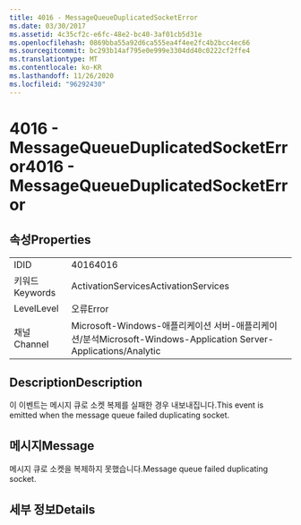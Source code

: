 ```yaml
---
title: 4016 - MessageQueueDuplicatedSocketError
ms.date: 03/30/2017
ms.assetid: 4c35cf2c-e6fc-48e2-bc40-3af01cb5d31e
ms.openlocfilehash: 0869bba55a92d6ca555ea4f4ee2fc4b2bcc4ec66
ms.sourcegitcommit: bc293b14af795e0e999e3304dd40c0222cf2ffe4
ms.translationtype: MT
ms.contentlocale: ko-KR
ms.lasthandoff: 11/26/2020
ms.locfileid: "96292430"
---
```

# <a name="4016---messagequeueduplicatedsocketerror"></a><span data-ttu-id="73010-102">4016 - MessageQueueDuplicatedSocketError</span><span class="sxs-lookup"><span data-stu-id="73010-102">4016 - MessageQueueDuplicatedSocketError</span></span>

## <a name="properties"></a><span data-ttu-id="73010-103">속성</span><span class="sxs-lookup"><span data-stu-id="73010-103">Properties</span></span>  
  
|||  
|-|-|  
|<span data-ttu-id="73010-104">ID</span><span class="sxs-lookup"><span data-stu-id="73010-104">ID</span></span>|<span data-ttu-id="73010-105">4016</span><span class="sxs-lookup"><span data-stu-id="73010-105">4016</span></span>|  
|<span data-ttu-id="73010-106">키워드</span><span class="sxs-lookup"><span data-stu-id="73010-106">Keywords</span></span>|<span data-ttu-id="73010-107">ActivationServices</span><span class="sxs-lookup"><span data-stu-id="73010-107">ActivationServices</span></span>|  
|<span data-ttu-id="73010-108">Level</span><span class="sxs-lookup"><span data-stu-id="73010-108">Level</span></span>|<span data-ttu-id="73010-109">오류</span><span class="sxs-lookup"><span data-stu-id="73010-109">Error</span></span>|  
|<span data-ttu-id="73010-110">채널</span><span class="sxs-lookup"><span data-stu-id="73010-110">Channel</span></span>|<span data-ttu-id="73010-111">Microsoft-Windows-애플리케이션 서버-애플리케이션/분석</span><span class="sxs-lookup"><span data-stu-id="73010-111">Microsoft-Windows-Application Server-Applications/Analytic</span></span>|  
  
## <a name="description"></a><span data-ttu-id="73010-112">Description</span><span class="sxs-lookup"><span data-stu-id="73010-112">Description</span></span>  

 <span data-ttu-id="73010-113">이 이벤트는 메시지 큐로 소켓 복제를 실패한 경우 내보내집니다.</span><span class="sxs-lookup"><span data-stu-id="73010-113">This event is emitted when the message queue failed duplicating socket.</span></span>  
  
## <a name="message"></a><span data-ttu-id="73010-114">메시지</span><span class="sxs-lookup"><span data-stu-id="73010-114">Message</span></span>  

 <span data-ttu-id="73010-115">메시지 큐로 소켓을 복제하지 못했습니다.</span><span class="sxs-lookup"><span data-stu-id="73010-115">Message queue failed duplicating socket.</span></span>  
  
## <a name="details"></a><span data-ttu-id="73010-116">세부 정보</span><span class="sxs-lookup"><span data-stu-id="73010-116">Details</span></span>
